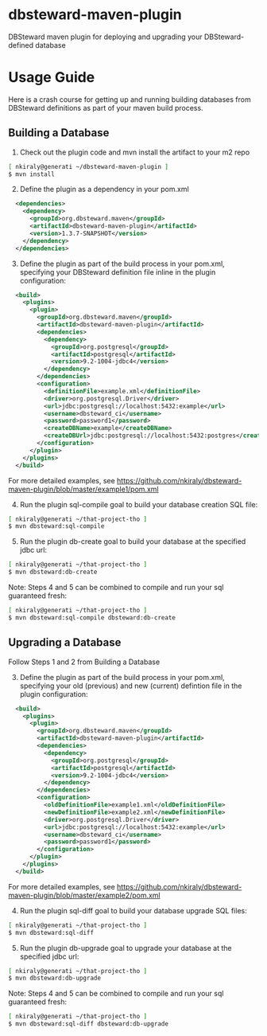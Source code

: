 dbsteward-maven-plugin
======================
DBSteward maven plugin for deploying and upgrading your DBSteward-defined database



Usage Guide
===========
Here is a crash course for getting up and running building databases from DBSteward definitions as part of your maven build process.



## Building a Database
1) Check out the plugin code and mvn install the artifact to your m2 repo
```bash
[ nkiraly@generati ~/dbsteward-maven-plugin ]
$ mvn install
```


2) Define the plugin as a dependency in your pom.xml
```XML
  <dependencies>
    <dependency>
      <groupId>org.dbsteward.maven</groupId>
      <artifactId>dbsteward-maven-plugin</artifactId>
      <version>1.3.7-SNAPSHOT</version>
    </dependency>
  </dependencies>
```


3) Define the plugin as part of the build process in your pom.xml, specifying your DBSteward definition file inline in the plugin configuration:
```XML
  <build>
    <plugins>
      <plugin>
        <groupId>org.dbsteward.maven</groupId>
        <artifactId>dbsteward-maven-plugin</artifactId>
        <dependencies>
          <dependency>
            <groupId>org.postgresql</groupId>
            <artifactId>postgresql</artifactId>
            <version>9.2-1004-jdbc4</version>
          </dependency>
        </dependencies>
        <configuration>
          <definitionFile>example.xml</definitionFile>
          <driver>org.postgresql.Driver</driver>
          <url>jdbc:postgresql://localhost:5432:example</url>
          <username>dbsteward_ci</username>
          <password>password1</password>
          <createDBName>example</createDBName>
          <createDBUrl>jdbc:postgresql://localhost:5432:postgres</createDBUrl>
        </configuration>
      </plugin>
    </plugins>
  </build>
```
For more detailed examples, see https://github.com/nkiraly/dbsteward-maven-plugin/blob/master/example1/pom.xml


4) Run the plugin sql-compile goal to build your database creation SQL file:
```bash
[ nkiraly@generati ~/that-project-tho ]
$ mvn dbsteward:sql-compile
```


5) Run the plugin db-create goal to build your database at the specified jdbc url:
```bash
[ nkiraly@generati ~/that-project-tho ]
$ mvn dbsteward:db-create
```


Note: Steps 4 and 5 can be combined to compile and run your sql guaranteed fresh:
```bash
[ nkiraly@generati ~/that-project-tho ]
$ mvn dbsteward:sql-compile dbsteward:db-create
```




## Upgrading a Database
Follow Steps 1 and 2 from Building a Database

3) Define the plugin as part of the build process in your pom.xml, specifying your old (previous) and new (current) defintion file in the plugin configuration:
```XML
  <build>
    <plugins>
      <plugin>
        <groupId>org.dbsteward.maven</groupId>
        <artifactId>dbsteward-maven-plugin</artifactId>
        <dependencies>
          <dependency>
            <groupId>org.postgresql</groupId>
            <artifactId>postgresql</artifactId>
            <version>9.2-1004-jdbc4</version>
          </dependency>
        </dependencies>
        <configuration>
          <oldDefinitionFile>example1.xml</oldDefinitionFile>
          <newDefinitionFile>example2.xml</newDefinitionFile>
          <driver>org.postgresql.Driver</driver>
          <url>jdbc:postgresql://localhost:5432:example</url>
          <username>dbsteward_ci</username>
          <password>password1</password>
        </configuration>
      </plugin>
    </plugins>
  </build>
```
For more detailed examples, see https://github.com/nkiraly/dbsteward-maven-plugin/blob/master/example2/pom.xml


4) Run the plugin sql-diff goal to build your database upgrade SQL files:
```bash
[ nkiraly@generati ~/that-project-tho ]
$ mvn dbsteward:sql-diff
```


5) Run the plugin db-upgrade goal to upgrade your database at the specified jdbc url:
```bash
[ nkiraly@generati ~/that-project-tho ]
$ mvn dbsteward:db-upgrade
```


Note: Steps 4 and 5 can be combined to compile and run your sql guaranteed fresh:
```bash
[ nkiraly@generati ~/that-project-tho ]
$ mvn dbsteward:sql-diff dbsteward:db-upgrade
```

